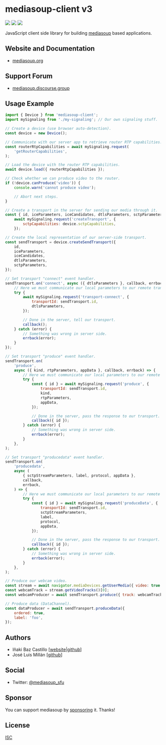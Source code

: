 # mediasoup-client v3

[![][npm-shield-mediasoup-client]][npm-mediasoup-client]
[![][github-actions-shield-mediasoup-client]][github-actions-mediasoup-client]
[![][opencollective-shield-mediasoup]][opencollective-mediasoup]

JavaScript client side library for building [mediasoup][mediasoup-website] based applications.

## Website and Documentation

- [mediasoup.org][mediasoup-website]

## Support Forum

- [mediasoup.discourse.group][mediasoup-discourse]

## Usage Example

```js
import { Device } from 'mediasoup-client';
import mySignaling from './my-signaling'; // Our own signaling stuff.

// Create a device (use browser auto-detection).
const device = new Device();

// Communicate with our server app to retrieve router RTP capabilities.
const routerRtpCapabilities = await mySignaling.request(
	'getRouterCapabilities',
);

// Load the device with the router RTP capabilities.
await device.load({ routerRtpCapabilities });

// Check whether we can produce video to the router.
if (!device.canProduce('video')) {
	console.warn('cannot produce video');

	// Abort next steps.
}

// Create a transport in the server for sending our media through it.
const { id, iceParameters, iceCandidates, dtlsParameters, sctpParameters } =
	await mySignaling.request('createTransport', {
		sctpCapabilities: device.sctpCapabilities,
	});

// Create the local representation of our server-side transport.
const sendTransport = device.createSendTransport({
	id,
	iceParameters,
	iceCandidates,
	dtlsParameters,
	sctpParameters,
});

// Set transport "connect" event handler.
sendTransport.on('connect', async ({ dtlsParameters }, callback, errback) => {
	// Here we must communicate our local parameters to our remote transport.
	try {
		await mySignaling.request('transport-connect', {
			transportId: sendTransport.id,
			dtlsParameters,
		});

		// Done in the server, tell our transport.
		callback();
	} catch (error) {
		// Something was wrong in server side.
		errback(error);
	}
});

// Set transport "produce" event handler.
sendTransport.on(
	'produce',
	async ({ kind, rtpParameters, appData }, callback, errback) => {
		// Here we must communicate our local parameters to our remote transport.
		try {
			const { id } = await mySignaling.request('produce', {
				transportId: sendTransport.id,
				kind,
				rtpParameters,
				appData,
			});

			// Done in the server, pass the response to our transport.
			callback({ id });
		} catch (error) {
			// Something was wrong in server side.
			errback(error);
		}
	},
);

// Set transport "producedata" event handler.
sendTransport.on(
	'producedata',
	async (
		{ sctpStreamParameters, label, protocol, appData },
		callback,
		errback,
	) => {
		// Here we must communicate our local parameters to our remote transport.
		try {
			const { id } = await mySignaling.request('produceData', {
				transportId: sendTransport.id,
				sctpStreamParameters,
				label,
				protocol,
				appData,
			});

			// Done in the server, pass the response to our transport.
			callback({ id });
		} catch (error) {
			// Something was wrong in server side.
			errback(error);
		}
	},
);

// Produce our webcam video.
const stream = await navigator.mediaDevices.getUserMedia({ video: true });
const webcamTrack = stream.getVideoTracks()[0];
const webcamProducer = await sendTransport.produce({ track: webcamTrack });

// Produce data (DataChannel).
const dataProducer = await sendTransport.produceData({
	ordered: true,
	label: 'foo',
});
```

## Authors

- Iñaki Baz Castillo [[website](https://inakibaz.me)|[github](https://github.com/ibc/)]
- José Luis Millán [[github](https://github.com/jmillan/)]

## Social

- Twitter: [@mediasoup_sfu](https://twitter.com/mediasoup_sfu)

## Sponsor

You can support mediasoup by [sponsoring][sponsor] it. Thanks!

## License

[ISC](./LICENSE)

[mediasoup-website]: https://mediasoup.org
[mediasoup-discourse]: https://mediasoup.discourse.group
[npm-shield-mediasoup-client]: https://img.shields.io/npm/v/mediasoup-client.svg
[npm-mediasoup-client]: https://npmjs.org/package/mediasoup-client
[github-actions-shield-mediasoup-client]: https://github.com/versatica/mediasoup-client/actions/workflows/mediasoup-client.yaml/badge.svg
[github-actions-mediasoup-client]: https://github.com/versatica/mediasoup-client/actions/workflows/mediasoup-client.yaml
[opencollective-shield-mediasoup]: https://img.shields.io/opencollective/all/mediasoup.svg
[opencollective-mediasoup]: https://opencollective.com/mediasoup/
[sponsor]: https://mediasoup.org/sponsor/
